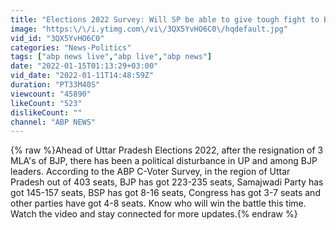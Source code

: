 ```yaml
---
title: "Elections 2022 Survey: Will SP be able to give tough fight to BJP? | Maha Opinion Poll"
image: "https:\/\/i.ytimg.com\/vi\/3QX5YvHO6C0\/hqdefault.jpg"
vid_id: "3QX5YvHO6C0"
categories: "News-Politics"
tags: ["abp news live","abp live","abp news"]
date: "2022-01-15T01:13:29+03:00"
vid_date: "2022-01-11T14:48:59Z"
duration: "PT33M40S"
viewcount: "45890"
likeCount: "523"
dislikeCount: ""
channel: "ABP NEWS"
---
```

{% raw %}Ahead of Uttar Pradesh Elections 2022, after the resignation of 3 MLA's of BJP, there has been a political disturbance in UP and among BJP leaders. According to the ABP C-Voter Survey, in the region of Uttar Pradesh out of 403 seats, BJP has got 223-235 seats, Samajwadi Party has got 145-157 seats, BSP has got 8-16 seats, Congress has got 3-7 seats and other parties have got 4-8 seats. Know who will win the battle this time. Watch the video and stay connected for more updates.{% endraw %}

